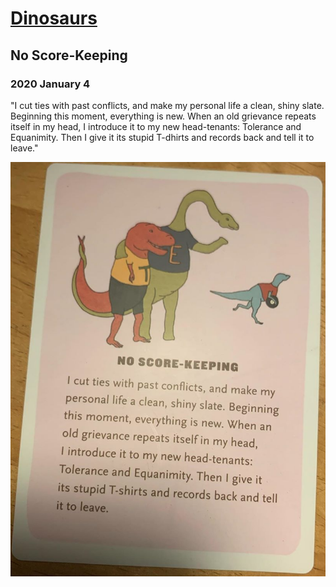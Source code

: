 # [Dinosaurs](https://www.qwantz.com/)

## No Score-Keeping

### 2020 January 4

"I cut ties with past conflicts, and make my personal life a clean, shiny slate. Beginning this moment, everything is new. When an old grievance repeats itself in my head, I introduce it to my new head-tenants: Tolerance and Equanimity. Then I give it its stupid T-dhirts and records back and tell it to leave."

![2020Jan04-Dinosaurs-NoScoreKeeping.png](2020Jan04-Dinosaurs-NoScoreKeeping.png)
